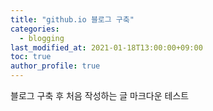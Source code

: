 ```yaml
---
title: "github.io 블로그 구축"
categories: 
  - blogging
last_modified_at: 2021-01-18T13:00:00+09:00
toc: true
author_profile: true
---
```


블로그 구축 후 처음 작성하는 글
마크다운 테스트